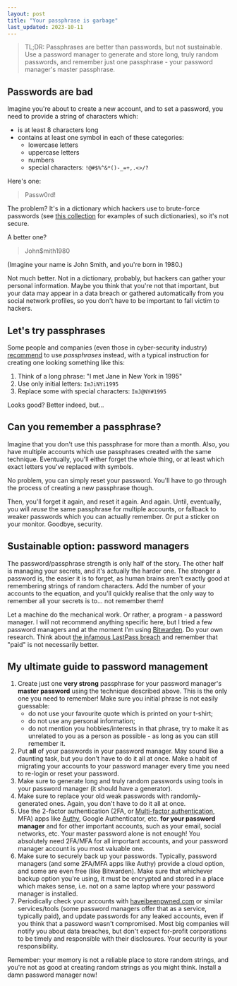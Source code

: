 ```yaml
---
layout: post
title: "Your passphrase is garbage"
last_updated: 2023-10-11
---
```


> TL;DR: Passphrases are better than passwords, but not sustainable. Use a password manager to generate and store long, truly random passwords, and remember just one passphrase - your password manager's master passphrase.

## Passwords are bad

Imagine you're about to create a new account, and to set a password, you need to provide a string of characters which:

- is at least 8 characters long
- contains at least one symbol in each of these categories:
  - lowercase letters
  - uppercase letters
  - numbers
  - special characters: `!@#$%^&*()-_=+,.<>/?`

Here's one:

> Passw0rd!

The problem? It's in a dictionary which hackers use to brute-force passwords (see [this collection](https://github.com/danielmiessler/SecLists/tree/master/Passwords) for examples of such dictionaries), so it's not secure.

A better one?

> John$mith1980

(Imagine your name is John Smith, and you're born in 1980.)

Not much better. Not in a dictionary, probably, but hackers can gather your personal information. Maybe you think that you're not that important, but your data may appear in a data breach or gathered automatically from you social network profiles, so you don't have to be important to fall victim to hackers.

## Let's try passphrases

Some people and companies (even those in cyber-security industry) [recommend](https://www.youtube.com/results?search_query=passphrase) to use _passphrases_ instead, with a typical instruction for creating one looking something like this:

1. Think of a long phrase: "I met Jane in New York in 1995"
2. Use only initial letters: `ImJiNYi1995`
3. Replace some with special characters: `ImJ@NY#1995`

Looks good? Better indeed, but...

## Can you remember a passphrase?

Imagine that you don't use this passphrase for more than a month. Also, you have multiple accounts which use passphrases created with the same technique. Eventually, you'll either forget the whole thing, or at least which exact letters you've replaced with symbols.

No problem, you can simply reset your password. You'll have to go through the process of creating a new passphrase though.

Then, you'll forget it again, and reset it again. And again. Until, eventually, you will _reuse_ the same passphrase for multiple accounts, or fallback to weaker passwords which you can actually remember. Or put a sticker on your monitor. Goodbye, security.

## Sustainable option: password managers

The password/passphrase strength is only half of the story. The other half is managing your secrets, and it's actually the harder one. The stronger a password is, the easier it is to forget, as human brains aren't exactly good at remembering strings of random characters. Add the number of your accounts to the equation, and you'll quickly realise that the only way to remember all your secrets is to... not remember them!

Let a machine do the mechanical work. Or rather, a program - a password manager. I will not recommend anything specific here, but I tried a few password managers and at the moment I'm using [Bitwarden](https://bitwarden.com/). Do your own research. Think about [the infamous LastPass breach](https://blog.lastpass.com/2023/03/security-incident-update-recommended-actions/) and remember that "paid" is not necessarily better.

## My ultimate guide to password management

1. Create just one **very strong** passphrase for your password manager's **master password** using the technique described above. This is the only one you need to remember! Make sure you initial phrase is not easily guessable:
    - do not use your favourite quote which is printed on your t-shirt;
    - do not use any personal information;
    - do not mention you hobbies/interests in that phrase, try to make it as unrelated to you as a person as possible - as long as you can still remember it.
2. Put **all** of your passwords in your password manager. May sound like a daunting task, but you don't have to do it all at once. Make a habit of migrating your accounts to your password manager every time you need to re-login or reset your password.
3. Make sure to generate long and truly random passwords using tools in your password manager (it should have a generator).
4. Make sure to replace your old weak passwords with randomly-generated ones. Again, you don't have to do it all at once.
5. Use the 2-factor authentication (2FA, or [Multi-factor authentication](https://en.wikipedia.org/wiki/Multi-factor_authentication), MFA) apps like [Authy](https://authy.com/), Google Authenticator, etc. **for your password manager** and for other important accounts, such as your email, social networks, etc. Your master password alone is not enough! You absolutely need 2FA/MFA for all important accounts, and your password manager account is you most valuable one.
6. Make sure to securely back up your passwords. Typically, password managers (and some 2FA/MFA apps like Authy) provide a cloud option, and some are even free (like Bitwarden). Make sure that whichever backup option you're using, it must be encrypted and stored in a place which makes sense, i.e. not on a same laptop where your password manager is installed.
7. Periodically check your accounts with [haveibeenpwned.com](https://haveibeenpwned.com/) or similar services/tools (some password managers offer that as a service, typically paid), and update passwords for any leaked accounts, even if you think that a password wasn't compromised. Most big companies will notify you about data breaches, but don't expect for-profit corporations to be timely and responsible with their disclosures. Your security is your responsibility.

Remember: your memory is not a reliable place to store random strings, and you're not as good at creating random strings as you might think. Install a damn password manager now!
